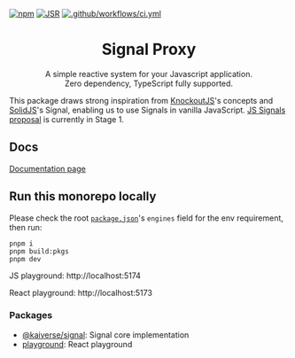 [![npm](https://img.shields.io/npm/v/@kaiverse/signal)](https://www.npmjs.com/package/@kaiverse/signal)
[![JSR](https://jsr.io/badges/@kaiverse/signal)](https://jsr.io/@kaiverse/signal)
[![.github/workflows/ci.yml](https://github.com/kaisergeX/signal-proxy/actions/workflows/ci.yml/badge.svg)](https://github.com/kaisergeX/signal-proxy/actions/workflows/ci.yml)

<div align="center">
<h1>Signal Proxy</h1>

<p>A simple reactive system for your Javascript application.<br/>Zero dependency, TypeScript fully supported.</p>
</div>

This package draws strong inspiration from [KnockoutJS](https://github.com/knockout/knockout)'s concepts and [SolidJS](https://github.com/solidjs)'s Signal, enabling us to use Signals in vanilla JavaScript. [JS Signals proposal](https://github.com/tc39/proposal-signals) is currently in Stage 1.

## Docs

[Documentation page](packages/signal/README.md)

## Run this monorepo locally

Please check the root [`package.json`](https://github.com/kaisergeX/signal-proxy/blob/main/package.json#L29)'s `engines` field for the env requirement, then run:

```
pnpm i
pnpm build:pkgs
pnpm dev
```

JS playground: http://localhost:5174

React playground: http://localhost:5173

### Packages

- [@kaiverse/signal](packages/signal): Signal core implementation
- [playground](apps/playground): React playground

